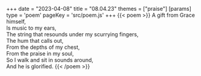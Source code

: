 +++
date = "2023-04-08"
title = "08.04.23"
themes = ["praise"]
[params]
  type = 'poem'
  pageKey = 'src/poem.js'
+++
{{< poem >}}
A gift from Grace himself,  
Is music to my ears,  
The string that resounds under my scurrying fingers,  
The hum that calls out,  
From the depths of my chest,  
From the praise in my soul,  
So I walk and sit in sounds around,  
And he is glorified.
{{< /poem >}}